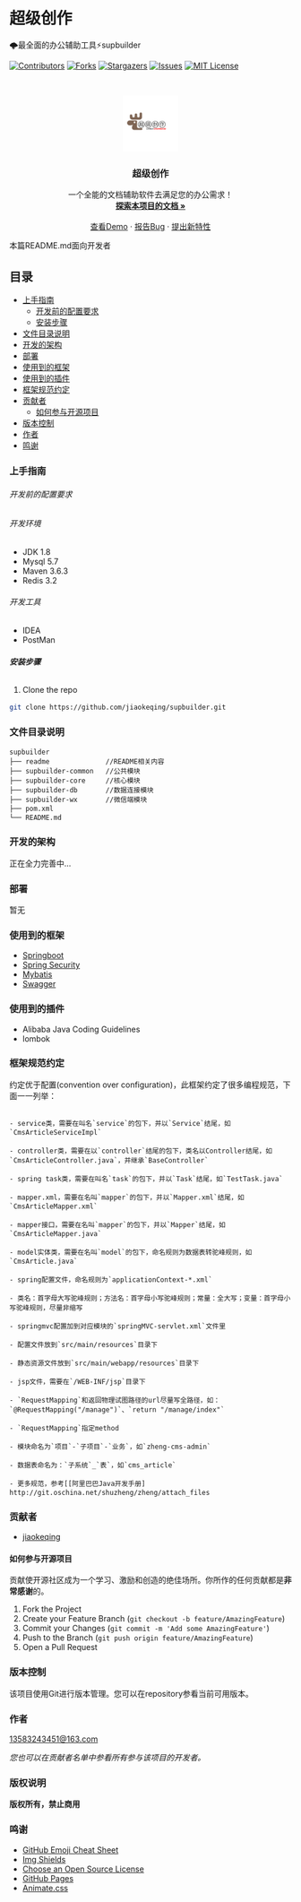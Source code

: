 

# 超级创作

🌩最全面的办公辅助工具⚡️supbuilder

<!-- PROJECT SHIELDS -->
[![Contributors][contributors-shield]][contributors-url]
[![Forks][forks-shield]][forks-url]
[![Stargazers][stars-shield]][stars-url]
[![Issues][issues-shield]][issues-url]
[![MIT License][license-shield]][license-url]

[comment]: <> ([![LinkedIn][linkedin-shield]][linkedin-url])

<!-- PROJECT LOGO -->
<br />

<p align="center">
  <a href="https://github.com/jiaokeqing/zxduck/">
    <img src="/readme/images/logo.png" alt="Logo" width="100" height="100">
  </a>
</p>

<h3 align="center">超级创作</h3>
  <p align="center">
    一个全能的文档辅助软件去满足您的办公需求！
    <br />
    <a href="https://github.com/jiaokeqing/supbuilder"><strong>探索本项目的文档 »</strong></a>
    <br />
    <br />
    <a href="https://github.com/jiaokeqing/supbuilder">查看Demo</a>
    ·
    <a href="https://github.com/jiaokeqing/supbuilder/issues">报告Bug</a>
    ·
    <a href="https://github.com/jiaokeqing/supbuilder/issues">提出新特性</a>
  </p>



本篇README.md面向开发者

## 目录

- [上手指南](#上手指南)
    - [开发前的配置要求](#开发前的配置要求)
    - [安装步骤](#安装步骤)
- [文件目录说明](#文件目录说明)
- [开发的架构](#开发的架构)
- [部署](#部署)
- [使用到的框架](#使用到的框架)
- [使用到的插件](#使用到的插件)
- [框架规范约定](#框架规范约定)
- [贡献者](#贡献者)
    - [如何参与开源项目](#如何参与开源项目)
- [版本控制](#版本控制)
- [作者](#作者)
- [鸣谢](#鸣谢)

### 上手指南
###### 开发前的配置要求
###### 开发环境
+ JDK 1.8
+ Mysql 5.7
+ Maven 3.6.3
+ Redis 3.2
###### 开发工具
+ IDEA
+ PostMan


###### **安装步骤**

1. Clone the repo

```sh
git clone https://github.com/jiaokeqing/supbuilder.git
```

### 文件目录说明
```
supbuilder
├── readme              //README相关内容
├── supbuilder-common   //公共模块
├── supbuilder-core     //核心模块
├── supbuilder-db       //数据连接模块
├── supbuilder-wx       //微信端模块
├── pom.xml
└── README.md

```





### 开发的架构

正在全力完善中...

### 部署

暂无

### 使用到的框架

- [Springboot](https://spring.io/projects/spring-boot/)
- [Spring Security](https://spring.io/guides/tutorials/spring-security-and-angular-js/)
- [Mybatis](https://mybatis.org/mybatis-3/)
- [Swagger](https://swagger.io/)

### 使用到的插件
-  Alibaba Java Coding Guidelines
-  lombok
### 框架规范约定

约定优于配置(convention over configuration)，此框架约定了很多编程规范，下面一一列举：

```

- service类，需要在叫名`service`的包下，并以`Service`结尾，如`CmsArticleServiceImpl`

- controller类，需要在以`controller`结尾的包下，类名以Controller结尾，如`CmsArticleController.java`，并继承`BaseController`

- spring task类，需要在叫名`task`的包下，并以`Task`结尾，如`TestTask.java`

- mapper.xml，需要在名叫`mapper`的包下，并以`Mapper.xml`结尾，如`CmsArticleMapper.xml`

- mapper接口，需要在名叫`mapper`的包下，并以`Mapper`结尾，如`CmsArticleMapper.java`

- model实体类，需要在名叫`model`的包下，命名规则为数据表转驼峰规则，如`CmsArticle.java`

- spring配置文件，命名规则为`applicationContext-*.xml`

- 类名：首字母大写驼峰规则；方法名：首字母小写驼峰规则；常量：全大写；变量：首字母小写驼峰规则，尽量非缩写

- springmvc配置加到对应模块的`springMVC-servlet.xml`文件里

- 配置文件放到`src/main/resources`目录下

- 静态资源文件放到`src/main/webapp/resources`目录下

- jsp文件，需要在`/WEB-INF/jsp`目录下

- `RequestMapping`和返回物理试图路径的url尽量写全路径，如：`@RequestMapping("/manage")`、`return "/manage/index"`

- `RequestMapping`指定method

- 模块命名为`项目`-`子项目`-`业务`，如`zheng-cms-admin`

- 数据表命名为：`子系统`_`表`，如`cms_article`

- 更多规范，参考[[阿里巴巴Java开发手册] http://git.oschina.net/shuzheng/zheng/attach_files

```
### 贡献者

- [jiaokeqing](https://github.com/jiaokeqing)

#### 如何参与开源项目

贡献使开源社区成为一个学习、激励和创造的绝佳场所。你所作的任何贡献都是**非常感谢**的。


1. Fork the Project
2. Create your Feature Branch (`git checkout -b feature/AmazingFeature`)
3. Commit your Changes (`git commit -m 'Add some AmazingFeature'`)
4. Push to the Branch (`git push origin feature/AmazingFeature`)
5. Open a Pull Request



### 版本控制

该项目使用Git进行版本管理。您可以在repository参看当前可用版本。

### 作者

13583243451@163.com

[comment]: <> (知乎:xxxx  &ensp; qq:xxxxxx    )

*您也可以在贡献者名单中参看所有参与该项目的开发者。*

### 版权说明

[comment]: <> (该项目签署了MIT 授权许可，详情请参阅 [LICENSE.txt]&#40;https://github.com/jiaokeqing/supbuilder/LICENSE.txt&#41;)
**版权所有，禁止商用**

### 鸣谢


- [GitHub Emoji Cheat Sheet](https://www.webpagefx.com/tools/emoji-cheat-sheet)
- [Img Shields](https://shields.io)
- [Choose an Open Source License](https://choosealicense.com)
- [GitHub Pages](https://pages.github.com)
- [Animate.css](https://daneden.github.io/animate.css)

<!-- links -->
<!-- links -->
[your-project-path]:jiaokeqing/supbuilder
[contributors-shield]: https://img.shields.io/github/contributors/jiaokeqing/supbuilder.svg?style=flat-square
[contributors-url]: https://github.com/jiaokeqing/supbuilder/graphs/contributors
[forks-shield]: https://img.shields.io/github/forks/jiaokeqing/supbuilder.svg?style=flat-square
[forks-url]: https://github.com/jiaokeqing/supbuilder/network/members
[stars-shield]: https://img.shields.io/github/stars/jiaokeqing/supbuilder.svg?style=flat-square
[stars-url]: https://github.com/jiaokeqing/supbuilder/stargazers
[issues-shield]: https://img.shields.io/github/issues/jiaokeqing/supbuilder.svg?style=flat-square
[issues-url]: https://github.com/jiaokeqing/supbuilder/issues
[license-shield]: https://img.shields.io/github/license/jiaokeqing/supbuilder.svg?style=flat-square
[license-url]: https://github.com/jiaokeqing/supbuilder/blob/640e857a3ee82ebaf13fe9d18698940c1f548fe1/LICENSE
[linkedin-shield]: https://img.shields.io/badge/-LinkedIn-black.svg?style=flat-square&logo=linkedin&colorB=555
[linkedin-url]: https://linkedin.com/in/shaojintian


